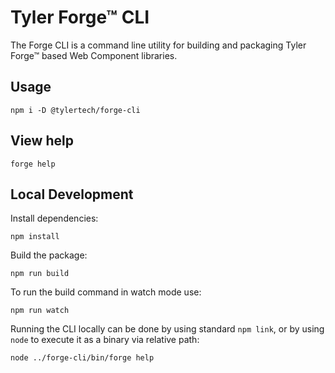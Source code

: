# Tyler Forge™ CLI

The Forge CLI is a command line utility for building and packaging Tyler Forge™ based Web Component libraries.

## Usage

```shell
npm i -D @tylertech/forge-cli
```

## View help

```shell
forge help
```

## Local Development

Install dependencies:

```shell
npm install
```

Build the package:

```shell
npm run build
```

To run the build command in watch mode use:

```shell
npm run watch
```

Running the CLI locally can be done by using standard `npm link`, or by using `node` to execute it as a binary via relative path:

```shell
node ../forge-cli/bin/forge help
```
